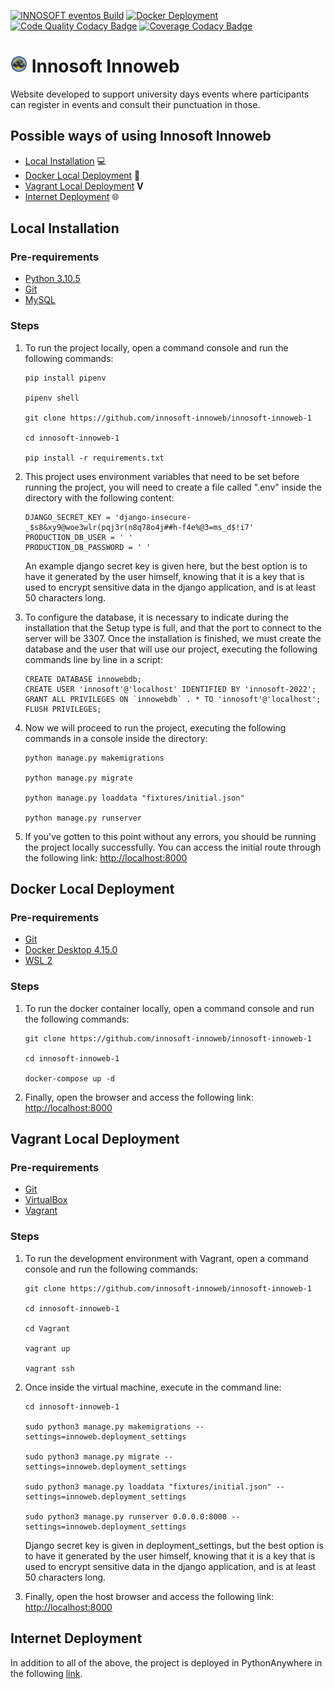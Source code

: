 [![INNOSOFT eventos Build](https://github.com/innosoft-innoweb/innosoft-innoweb-1/actions/workflows/main.yml/badge.svg)](https://github.com/innosoft-innoweb/innosoft-innoweb-1/tree/main)
[![Docker Deployment](https://github.com/innosoft-innoweb/innosoft-innoweb-1/actions/workflows/docker.yml/badge.svg)](https://hub.docker.com/layers/innosoftinnoweb/innosoft-innoweb-1/main/images/sha256-4b3216f902c8506c4de58b5ad6f33531e467d09fca80e9c629d98ed68d67dae4?context=explore)
[![Code Quality Codacy Badge](https://app.codacy.com/project/badge/Grade/6c581ba57c024b42a96e0cdd285c87d3)](https://www.codacy.com/gh/innosoft-innoweb/innosoft-innoweb-1/dashboard?utm_source=github.com&amp;utm_medium=referral&amp;utm_content=innosoft-innoweb/innosoft-innoweb-1&amp;utm_campaign=Badge_Grade)
[![Coverage Codacy Badge](https://app.codacy.com/project/badge/Coverage/6c581ba57c024b42a96e0cdd285c87d3)](https://www.codacy.com/gh/innosoft-innoweb/innosoft-innoweb-1/dashboard?utm_source=github.com&utm_medium=referral&utm_content=innosoft-innoweb/innosoft-innoweb-1&utm_campaign=Badge_Coverage)

# <img src="https://github.com/innosoft-innoweb/innosoft-innoweb-1/blob/main/static/images/innosoft_logo-nobg.png" width="27"> Innosoft Innoweb

Website developed to support university days events where participants can register in events and consult their punctuation in those.

## Possible ways of using Innosoft Innoweb

 - [Local Installation](#local-installation) :computer:
 - [Docker Local Deployment](#docker-local-deployment) :whale:
 - [Vagrant Local Deployment](#vagrant-local-deployment) **V**
 - [Internet Deployment](#internet-deployment) :globe_with_meridians:

## Local Installation

### Pre-requirements

- [Python 3.10.5](https://www.python.org/downloads/)
- [Git](https://git-scm.com/downloads)
- [MySQL](https://dev.mysql.com/downloads/installer/)

### Steps

1. To run the project locally, open a command console and run the following commands:

    ```
    pip install pipenv
    
    pipenv shell
    
    git clone https://github.com/innosoft-innoweb/innosoft-innoweb-1
  
    cd innosoft-innoweb-1
  
    pip install -r requirements.txt
    ```
    
2. This project uses environment variables that need to be set before running the project, you will need to create a file called ".env" inside the directory with the following content:

    ```
    DJANGO_SECRET_KEY = 'django-insecure-_$s8&xy9@woe3wlr(pqj3r(n8q78o4j##h-f4e%@3=ms_d$!i7'
    PRODUCTION_DB_USER = ' '
    PRODUCTION_DB_PASSWORD = ' '
    ```
    An example django secret key is given here, but the best option is to have it generated by the user himself, knowing that it is a key that is used to encrypt       sensitive data in the django application, and is at least 50 characters long.
    
3. To configure the database, it is necessary to indicate during the installation that the Setup type is full, and that the port to connect to the server will be 3307.
Once the installation is finished, we must create the database and the user that will use our project, executing the following commands line by line in a script:

    ```
    CREATE DATABASE innowebdb;
    CREATE USER 'innosoft'@'localhost' IDENTIFIED BY 'innosoft-2022';
    GRANT ALL PRIVILEGES ON `innowebdb` . * TO 'innosoft'@'localhost';
    FLUSH PRIVILEGES;
    ```
    
4. Now we will proceed to run the project, executing the following commands in a console inside the directory:

    ```
    python manage.py makemigrations

    python manage.py migrate

    python manage.py loaddata "fixtures/initial.json"

    python manage.py runserver
    ```

5. If you've gotten to this point without any errors, you should be running the project locally successfully. You can access the initial route through the following link: [http://localhost:8000](http://localhost:8000) 
   
## Docker Local Deployment

### Pre-requirements

- [Git](https://git-scm.com/downloads)
- [Docker Desktop 4.15.0](https://docs.docker.com/desktop/release-notes/)
- [WSL 2](https://wslstorestorage.blob.core.windows.net/wslblob/wsl_update_x64.msi)

### Steps

1. To run the docker container locally, open a command console and run the following commands:

    ```
    git clone https://github.com/innosoft-innoweb/innosoft-innoweb-1
  
    cd innosoft-innoweb-1
  
    docker-compose up -d
    ```

2. Finally, open the browser and access the following link: [http://localhost:8000](http://localhost:8000)

## Vagrant Local Deployment

### Pre-requirements

- [Git](https://git-scm.com/downloads)
- [VirtualBox](https://www.virtualbox.org/wiki/Downloads)
- [Vagrant](https://developer.hashicorp.com/vagrant/downloads)

### Steps

1. To run the development environment with Vagrant, open a command console and run the following commands:

    ```
    git clone https://github.com/innosoft-innoweb/innosoft-innoweb-1
  
    cd innosoft-innoweb-1
  
    cd Vagrant
    
    vagrant up
    
    vagrant ssh
    ```
    
2. Once inside the virtual machine, execute in the command line:

    ```
    cd innosoft-innoweb-1
    
    sudo python3 manage.py makemigrations --settings=innoweb.deployment_settings
    
    sudo python3 manage.py migrate --settings=innoweb.deployment_settings
    
    sudo python3 manage.py loaddata "fixtures/initial.json" --settings=innoweb.deployment_settings
    
    sudo python3 manage.py runserver 0.0.0.0:8000 --settings=innoweb.deployment_settings
    ```

    Django secret key is given in deployment_settings, but the best option is to have it generated by the user himself, knowing that it is a key that is used to encrypt sensitive data in the django application, and is at least 50 characters long.

3. Finally, open the host browser and access the following link: [http://localhost:8000](http://localhost:8000)

## Internet Deployment

In addition to all of the above, the project is deployed in PythonAnywhere in the following [link](https://innosoftinnoweb.pythonanywhere.com/).
